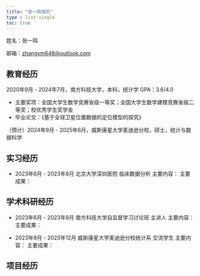 ```yaml
---
title: "张一鸣简历"
type : list-single
toc: true
---
```


姓名：张一鸣

邮箱：zhangym648@outlook.com

## 教育经历

2020年9月 - 2024年7月，南方科技大学，本科，统计学 GPA：3.6/4.0 
- 主要奖项：全国大学生数学竞赛省级一等奖；全国大学生数学建模竞赛省级二等奖；校优秀学生奖学金
- 毕业论文：《基于全球卫星位置数据的定位模型的探究》

（预计）2024年9月 - 2025年6月，威斯康星大学麦迪逊分校，硕士，统计与数据科学 

## 实习经历
- 2023年6月 - 2023年8月 北京大学深圳医院 临床数据分析
主要内容：
主要成果：

## 学术科研经历
- 2023年6月 - 2023年8月 南方科技大学自监督学习讨论班 主讲人
主要内容：
主要成果：

- 2023年9月 - 2023年12月 威斯康星大学麦迪逊分校统计系 交流学生
主要内容：
主要成果：

## 项目经历







